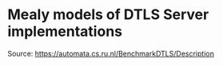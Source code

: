 # Mealy models of DTLS Server implementations

Source: https://automata.cs.ru.nl/BenchmarkDTLS/Description
